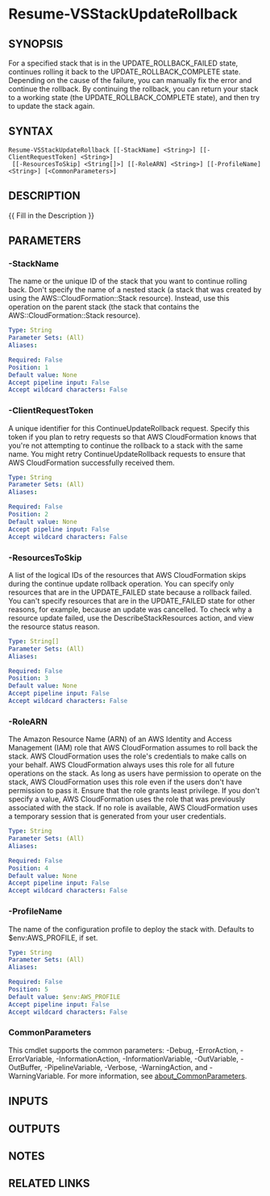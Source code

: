 # Resume-VSStackUpdateRollback

## SYNOPSIS
For a specified stack that is in the UPDATE_ROLLBACK_FAILED state, continues rolling it back to the UPDATE_ROLLBACK_COMPLETE state.
Depending on the cause of the failure, you can manually fix the error and continue the rollback.
By continuing the rollback, you can return your stack to a working state (the UPDATE_ROLLBACK_COMPLETE state), and then try to update the stack again.

## SYNTAX

```
Resume-VSStackUpdateRollback [[-StackName] <String>] [[-ClientRequestToken] <String>]
 [[-ResourcesToSkip] <String[]>] [[-RoleARN] <String>] [[-ProfileName] <String>] [<CommonParameters>]
```

## DESCRIPTION
{{ Fill in the Description }}

## PARAMETERS

### -StackName
The name or the unique ID of the stack that you want to continue rolling back.
Don't specify the name of a nested stack (a stack that was created by using the AWS::CloudFormation::Stack resource).
Instead, use this operation on the parent stack (the stack that contains the AWS::CloudFormation::Stack resource).

```yaml
Type: String
Parameter Sets: (All)
Aliases:

Required: False
Position: 1
Default value: None
Accept pipeline input: False
Accept wildcard characters: False
```

### -ClientRequestToken
A unique identifier for this ContinueUpdateRollback request.
Specify this token if you plan to retry requests so that AWS CloudFormation knows that you're not attempting to continue the rollback to a stack with the same name.
You might retry ContinueUpdateRollback requests to ensure that AWS CloudFormation successfully received them.

```yaml
Type: String
Parameter Sets: (All)
Aliases:

Required: False
Position: 2
Default value: None
Accept pipeline input: False
Accept wildcard characters: False
```

### -ResourcesToSkip
A list of the logical IDs of the resources that AWS CloudFormation skips during the continue update rollback operation.
You can specify only resources that are in the UPDATE_FAILED state because a rollback failed.
You can't specify resources that are in the UPDATE_FAILED state for other reasons, for example, because an update was cancelled.
To check why a resource update failed, use the DescribeStackResources action, and view the resource status reason.

```yaml
Type: String[]
Parameter Sets: (All)
Aliases:

Required: False
Position: 3
Default value: None
Accept pipeline input: False
Accept wildcard characters: False
```

### -RoleARN
The Amazon Resource Name (ARN) of an AWS Identity and Access Management (IAM) role that AWS CloudFormation assumes to roll back the stack.
AWS CloudFormation uses the role's credentials to make calls on your behalf.
AWS CloudFormation always uses this role for all future operations on the stack.
As long as users have permission to operate on the stack, AWS CloudFormation uses this role even if the users don't have permission to pass it.
Ensure that the role grants least privilege.
If you don't specify a value, AWS CloudFormation uses the role that was previously associated with the stack.
If no role is available, AWS CloudFormation uses a temporary session that is generated from your user credentials.

```yaml
Type: String
Parameter Sets: (All)
Aliases:

Required: False
Position: 4
Default value: None
Accept pipeline input: False
Accept wildcard characters: False
```

### -ProfileName
The name of the configuration profile to deploy the stack with.
Defaults to $env:AWS_PROFILE, if set.

```yaml
Type: String
Parameter Sets: (All)
Aliases:

Required: False
Position: 5
Default value: $env:AWS_PROFILE
Accept pipeline input: False
Accept wildcard characters: False
```

### CommonParameters
This cmdlet supports the common parameters: -Debug, -ErrorAction, -ErrorVariable, -InformationAction, -InformationVariable, -OutVariable, -OutBuffer, -PipelineVariable, -Verbose, -WarningAction, and -WarningVariable. For more information, see [about_CommonParameters](http://go.microsoft.com/fwlink/?LinkID=113216).

## INPUTS

## OUTPUTS

## NOTES

## RELATED LINKS
